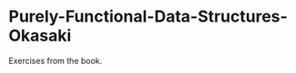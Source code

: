 Purely-Functional-Data-Structures-Okasaki
=========================================

Exercises from the book.
